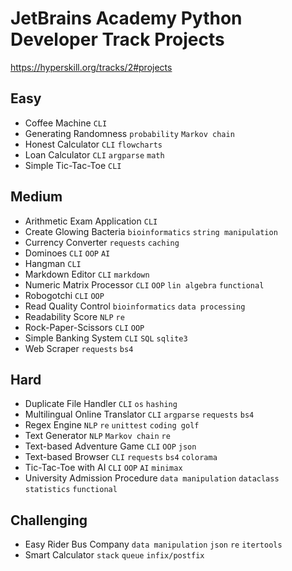 # JetBrains Academy Python Developer Track Projects

https://hyperskill.org/tracks/2#projects

## Easy

- Coffee Machine `CLI`
- Generating Randomness `probability` `Markov chain`
- Honest Calculator `CLI` `flowcharts`
- Loan Calculator `CLI` `argparse` `math`
- Simple Tic-Tac-Toe `CLI`

## Medium

- Arithmetic Exam Application `CLI`
- Create Glowing Bacteria `bioinformatics` `string manipulation`
- Currency Converter `requests` `caching`
- Dominoes `CLI` `OOP` `AI`
- Hangman `CLI`
- Markdown Editor `CLI` `markdown`
- Numeric Matrix Processor `CLI` `OOP` `lin algebra` `functional`
- Robogotchi `CLI` `OOP`
- Read Quality Control `bioinformatics` `data processing`
- Readability Score `NLP` `re`
- Rock-Paper-Scissors `CLI` `OOP`
- Simple Banking System `CLI` `SQL` `sqlite3`
- Web Scraper `requests` `bs4`

## Hard

- Duplicate File Handler `CLI` `os` `hashing`
- Multilingual Online Translator `CLI` `argparse` `requests` `bs4`
- Regex Engine `NLP` `re` `unittest` `coding golf`
- Text Generator `NLP` `Markov chain` `re`
- Text-based Adventure Game `CLI` `OOP` `json`
- Text-based Browser `CLI` `requests` `bs4` `colorama`
- Tic-Tac-Toe with AI `CLI` `OOP` `AI` `minimax`
- University Admission Procedure `data manipulation` `dataclass` `statistics` `functional`

## Challenging

- Easy Rider Bus Company `data manipulation` `json` `re` `itertools`
- Smart Calculator `stack` `queue` `infix/postfix`
